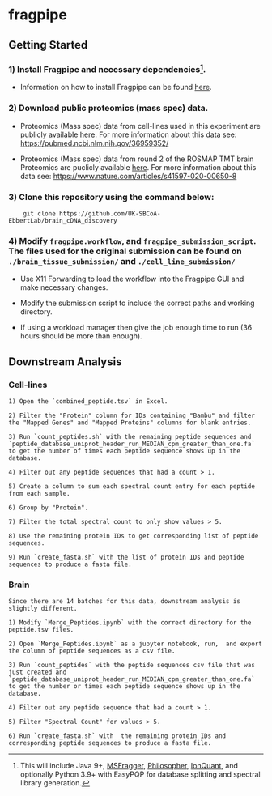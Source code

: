 # fragpipe

## Getting Started

### 1) Install Fragpipe and necessary dependencies[^1].

 - Information on how to install Fragpipe can be found [here](https://fragpipe.nesvilab.org/).

### 2) Download public proteomics (mass spec) data.

 - Proteomics (Mass spec) data from cell-lines used in this experiment are publicly available [here](https://proteomecentral.proteomexchange.org/cgi/GetDataset?ID=PXD024364). For more information about this data see: https://pubmed.ncbi.nlm.nih.gov/36959352/
	
 - Proteomics (Mass spec) data from round 2 of the ROSMAP TMT brain Proteomics are puclicly available [here](https://www.synapse.org/#!Synapse:syn17015098). For more information about this data see: https://www.nature.com/articles/s41597-020-00650-8

### 3) Clone this repository using the command below:

```
	git clone https://github.com/UK-SBCoA-EbbertLab/brain_cDNA_discovery
```

### 4) Modify `fragpipe.workflow`, and `fragpipe_submission_script`. The files used for the original submission can be found on `./brain_tissue_submission/` and `./cell_line_submission/`

 - Use X11 Forwarding to load the workflow into the Fragpipe GUI and make necessary changes.
 
 - Modify the submission script to include the correct paths and working directory. 

 - If using a workload manager then give the job enough time to run (36 hours should be more than enough).

## Downstream Analysis

### Cell-lines

	1) Open the `combined_peptide.tsv` in Excel.
	
	2) Filter the "Protein" column for IDs containing "Bambu" and filter the "Mapped Genes" and "Mapped Proteins" columns for blank entries.

	3) Run `count_peptides.sh` with the remaining peptide sequences and `peptide_database_uniprot_header_run_MEDIAN_cpm_greater_than_one.fa` to get the number of times each peptide sequence shows up in the database.

	4) Filter out any peptide sequences that had a count > 1.
	
	5) Create a column to sum each spectral count entry for each peptide from each sample.

	6) Group by "Protein".

	7) Filter the total spectral count to only show values > 5.

	8) Use the remaining protein IDs to get corresponding list of peptide sequences.

	9) Run `create_fasta.sh` with the list of protein IDs and peptide sequences to produce a fasta file.

### Brain
	
	Since there are 14 batches for this data, downstream analysis is slightly different.

	1) Modify `Merge_Peptides.ipynb` with the correct directory for the peptide.tsv files.

	2) Open `Merge_Peptides.ipynb` as a jupyter notebook, run,  and export the column of peptide sequences as a csv file.

	3) Run `count_peptides` with the peptide sequences csv file that was just created and `peptide_database_uniprot_header_run_MEDIAN_cpm_greater_than_one.fa` to get the number or times each peptide sequence shows up in the database.

	4) Filter out any peptide sequence that had a count > 1.

	5) Filter "Spectral Count" for values > 5.
	
	6) Run `create_fasta.sh` with  the remaining protein IDs and corresponding peptide sequences to produce a fasta file.

[^1]:This will include Java 9+, [MSFragger](https://msfragger.nesvilab.org/), [Philosopher](https://philosopher.nesvilab.org/), [IonQuant](http://ionquant.nesvilab.org/), and optionally Python 3.9+ with EasyPQP for database splitting and spectral library generation.
